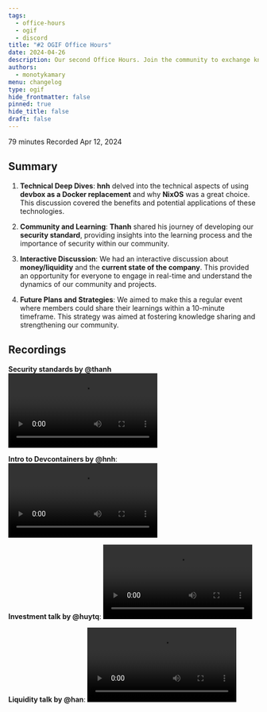 ```yaml
---
tags:
  - office-hours
  - ogif
  - discord
title: "#2 OGIF Office Hours"
date: 2024-04-26
description: Our second Office Hours. Join the community to exchange knowledge and insights on diverse topics, including Docker alternatives with Nix, security practices and origin stories of our standards, financial discussions on liquidity, company updates, and icy draws.
authors:
  - monotykamary
menu: changelog
type: ogif
hide_frontmatter: false
pinned: true
hide_title: false
draft: false
---
```


79 minutes
Recorded Apr 12, 2024

## Summary

1. **Technical Deep Dives**: **hnh** delved into the technical aspects of using **devbox as a Docker replacement** and why **NixOS** was a great choice. This discussion covered the benefits and potential applications of these technologies.

2. **Community and Learning**: **Thanh** shared his journey of developing our **security standard**, providing insights into the learning process and the importance of security within our community.

3. **Interactive Discussion**: We had an interactive discussion about **money/liquidity** and the **current state of the company**. This provided an opportunity for everyone to engage in real-time and understand the dynamics of our community and projects.

4. **Future Plans and Strategies**: We aimed to make this a regular event where members could share their learnings within a 10-minute timeframe. This strategy was aimed at fostering knowledge sharing and strengthening our community.


## Recordings

**Security standards by @thanh**
![](assets/2-ogif-office-hours-0412_0412-1_compressed.mp4)

**Intro to Devcontainers by @hnh**:
![](assets/2-ogif-office-hours-0412_0412-2_compressed.mp4)

**Investment talk by @huytq**:
![](assets/2-ogif-office-hours-0412_0412-3_compressed.mp4)

**Liquidity talk by @han**:
![](assets/2-ogif-office-hours-0412_0412-4_compressed.mp4)

